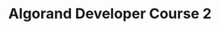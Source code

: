 ---
title: "Algorand Developer Course 2"
description: "Learn about the best way to develop on Algorand by using the Algorand Sandbox and about its capabilities, how to connect to the Algorand network by using Third-Party APIs and how to set up your own Algorand nodes. By end of this module, you will be able to learn how to set up a sandbox instance and create private networks and connect to public networks, how to connect to the Algorand network using Third-Party APIs, and how to set up an Algorand node, connecting to MainNet and switching to TestNet"
type: "course"
category: "Algorand Protocol Course,Algorand Components"
difficulty: ""
summary: "Developing on Algorand with Algorand Sandbox"
file_path: ""
image: "https://assets-global.website-files.com/5e39e095596498a8b9624af1/5ffca6e3e0d8ad9231cc2af6_Portfolio-course---final.png"
link: "https://drive.google.com/file/d/10gPcERQkCD26_kaGN5NmKGh6bOwUi0EA/view"
status: "open"
---